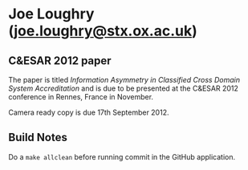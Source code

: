 Joe Loughry (joe.loughry@stx.ox.ac.uk)
===========

C&ESAR 2012 paper
-----------------

The paper is titled *Information Asymmetry in Classified Cross Domain System Accreditation*
and is due to be presented at the C&ESAR 2012 conference in Rennes, France in November.

Camera ready copy is due 17th September 2012.

Build Notes
-----------

Do a `make allclean` before running commit in the GitHub application.

